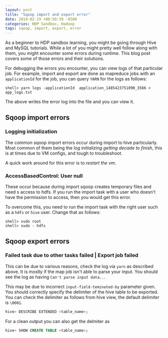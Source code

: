 ```yaml
---
layout: post
title: "Sqoop import and export error"
date: 2019-02-19 +00:50:39 -0500
categories: HDP Sandbox, Hadoop
tags: sqoop, import, export, error
---
```


As a beginner to HDP sandbox learning, you might be going through Hive and MySQL tutorials. While a lot of you might pretty well follow along with them, you might encounter some errors during runtime. This blog post covers some of those errors and their solutions.

For debugging the errors you encounter, you can view logs of that particular job. For example, import and export are done as mapreduce jobs with an `applicationId` for the job, you can query `YARN` for the logs as follows:

```shell
shell> yarn logs -applicationId  application_1485423751090_3566 > app_logs.txt
```

The above writes the error log into the file and you can view it.

## Sqoop import errors

### Logging initialization

The common sqoop import errors occur during import to hive particularly. Most common of them being the *log initializing getting decade to finish*, this is at times due to VM configs, and tough to troubleshoot.

A quick work around for this error is to *restart the vm*.

### AccessBasedControl: User null

These occur because during import sqoop creates temporary files and need s access to hdfs. If you run the import task with a user who doesn't have the permission to access, then you would get this error.

To overcome this, you need to run the import task with the right user such as a `hdfs` or `hive` user. Change that as follows:

```shell
shell> sudo root
shell> sudo - hdfs
```

## Sqoop export errors

### Failed task due to other tasks failed | Export job failed

This can be due to various reasons, check the log via `yarn` as described above. It is mostly if the map job isn't able to parse your input. You should see the log as having `Can't parse input data..`. 

This may be due to incorrect `input-field-teminated-by` parameter given. You should correctly specify the delimiter of the hive table to be exported. You can check the delimiter as follows from hive view, the default delimiter is `\0001`.

```sql
hive> DESCRIBE EXTENDED <table_name>;
```

For a clean output you can also get the delmiter as 

```sql
hive> SHOW CREATE TABLE <table_name>;
```
